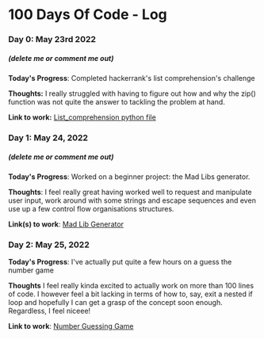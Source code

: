 # 100 Days Of Code - Log

### Day 0: May 23rd 2022 
##### (delete me or comment me out)

**Today's Progress**: Completed hackerrank's list comprehension's challenge

**Thoughts:** I really struggled with having to figure out how and why the zip() function was not quite the answer to tackling the problem at hand.

**Link to work:** [List_comprehension python file](https://github.com/shawnkiplagat69/Day-0-of-100days-of-code)

### Day 1: May 24, 2022
##### (delete me or comment me out)

**Today's Progress**: Worked on a beginner project: the Mad Libs generator.

**Thoughts**: I feel really great having worked well to request and manipulate user input, work around with some strings and escape sequences and even use up a few control flow organisations structures.

**Link(s) to work**: [Mad Lib Generator](https://github.com/shawnkiplagat69/Day-1-of-100daysofcode)


### Day 2: May 25, 2022

**Today's Progress**: I've actually put quite a few hours on a guess the number game

**Thoughts** I feel really kinda excited to actually work on more than 100 lines of code. I however feel a bit lacking in terms of how to, say, exit a nested if loop and hopefully I can get a grasp of the concept soon enough. Regardless, I feel niceee!

**Link to work**: [Number Guessing Game](https://github.com/shawnkiplagat69/Day-2-of-100daysofcode)

